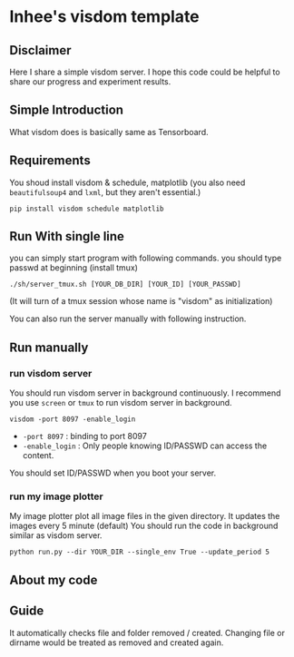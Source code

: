 # Inhee's visdom template
## Disclaimer
Here I share a simple visdom server. 
I hope this code could be helpful to share our progress and experiment results.

## Simple Introduction
What visdom does is basically same as Tensorboard.



## Requirements
You shoud install visdom & schedule, matplotlib
(you also need `beautifulsoup4` and `lxml`, but they aren't essential.)

```
pip install visdom schedule matplotlib
```

## Run With single line
you can simply start program with following commands.
you should type passwd at beginning (install tmux)

```
./sh/server_tmux.sh [YOUR_DB_DIR] [YOUR_ID] [YOUR_PASSWD]
```
(It will turn of a tmux session whose name is "visdom" as initialization)

You can also run the server manually with following instruction.

## Run manually
### run visdom server
You should run visdom server in background continuously. 
I recommend you use `screen` or `tmux` to run visdom server in background.

```
visdom -port 8097 -enable_login
```

- `-port 8097` : binding to port 8097
- `-enable_login` : Only people knowing ID/PASSWD can access the content.

You should set ID/PASSWD when you boot your server.

### run my image plotter
My image plotter plot all image files in the given directory.
It updates the images every 5 minute (default)
You should run the code in background similar as visdom server.


```
python run.py --dir YOUR_DIR --single_env True --update_period 5
```

## About my code


## Guide
It automatically checks file and folder removed / created.
Changing file or dirname would be treated as removed and created again.



